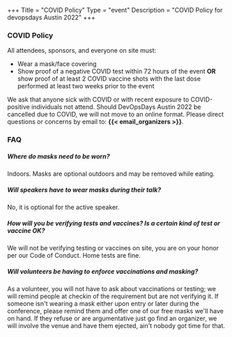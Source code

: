 +++
Title = "COVID Policy"
Type = "event"
Description = "COVID Policy for devopsdays Austin 2022"
+++

### COVID Policy

All attendees, sponsors, and everyone on site must:

* Wear a mask/face covering
* Show proof of a negative COVID test within 72 hours of the event **OR** show proof of at least 2 COVID vaccine shots with the last dose performed at least two weeks prior to the event

We ask that anyone sick with COVID or with recent exposure to COVID-positive individuals not attend. Should DevOpsDays Austin 2022 be cancelled due to COVID, we will not move to an online format. Please direct questions or concerns by email to: **{{< email_organizers >}}**.

### FAQ

##### Where do masks need to be worn? 

Indoors. Masks are optional outdoors and may be removed while eating.

##### Will speakers have to wear masks during their talk?

No, it is optional for the active speaker.

##### How will you be verifying tests and vaccines? Is a certain kind of test or vaccine OK?

We will not be verifying testing or vaccines on site, you are on your honor per our Code of Conduct. Home tests are fine.

##### Will volunteers be having to enforce vaccinations and masking?

As a volunteer, you will not have to ask about vaccinations or testing; we will remind people at checkin of the requirement but are not verifying it. If someone isn't wearing a mask either upon entry or later during the conference, please remind them and offer one of our free masks we'll have on hand. If they refuse or are argumentative just go find an organizer, we will involve the venue and have them ejected, ain't nobody got time for that.